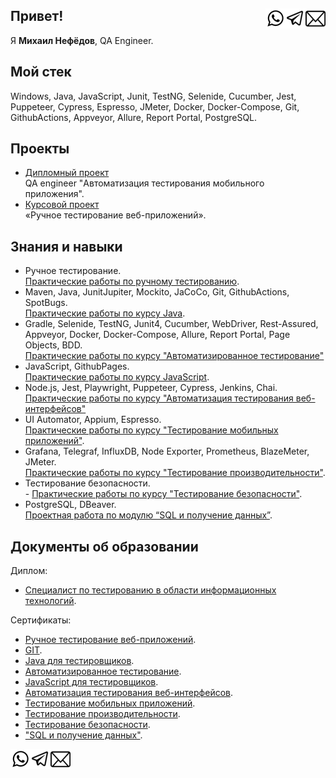 <h2>Привет!
    <a href="mailto:Nephedov93@gmail.com" target="_blank">
        <img src="./pic/gmail_icon.png" alt="Gmail Icon" align="right">
    </a>
    <a href="https://t.me/Nephedov93" target="_blank">
        <img src="./pic/telegram_icon.png" alt="Telegram Icon" align="right">
    </a>
    <a href="https://wa.me/79850947404" target="_blank">
        <img src="./pic/whatsapp_icon.png" alt="Whatsapp Icon" align="right">
    </a>
</h2>

Я <b>Михаил Нефёдов</b>, QA Engineer.

<h2>Мой стек</h2>
Windows, Java, JavaScript, Junit, TestNG, Selenide, Cucumber, Jest, Puppeteer, Cypress, Espresso, JMeter, Docker, Docker-Compose, Git, GithubActions, Appveyor, Allure, Report Portal, PostgreSQL.

<h2>Проекты</h2>
    <div>
        <ul>
            <li><a href="https://github.com/Nephedov/Diploma-project-QA-engineer">Дипломный проект</a></br> QA engineer "Автоматизация тестирования мобильного приложения".</li>
            <li><a href="https://github.com/Nephedov/Course-project-for-the-module-Manual-testing-of-web-applications-from-Netology-">Курсовой проект</a></br> «Ручное тестирование веб-приложений».</li>
        </ul>
    </div>
<h2>Знания и навыки</h2>
    <div>
        <ul>
            <li>Ручное тестирование.<br/><a href="https://github.com/Nephedov/Manual-testing">Практические работы по ручному тестированию</a>.</li>
            <li>
                Maven, 
                Java, 
                JunitJupiter,  
                Mockito, 
                JaCoCo, 
                Git, 
                GithubActions, 
                SpotBugs.<br/><a href="https://github.com/Nephedov/Java-for-testers">Практические работы по курсу Java</a>.</li>
            <li>
                Gradle, 
                Selenide, 
                TestNG, 
                Junit4, 
                Cucumber,  
                WebDriver, 
                Rest-Assured, 
                Appveyor, 
                Docker, 
                Docker-Compose, 
                Allure, 
                Report Portal, 
                Page Objects, 
                BDD.<br/><a href="https://github.com/Nephedov/Automated-Testing">Практические работы по курсу "Автоматизированное тестирование"</a></li>
            <li>
                JavaScript, 
                GithubPages.<br/><a href="https://github.com/Nephedov/JavaScript-for-Testers">Практические работы по курсу JavaScript</a>.</li>
            <li>
                Node.js, 
                Jest, 
                Playwright, 
                Puppeteer, 
                Cypress, 
                Jenkins, 
                Chai.<br/><a href="https://github.com/Nephedov/Automation-of-web-interface-testing">Практические работы по курсу "Автоматизация тестирования веб-интерфейсов"</a></li>
            <li>
                UI Automator, 
                Appium, 
                Espresso.<br/><a href="https://github.com/Nephedov/Mobile-application-testing">Практические работы по курсу "Тестирование мобильных приложений"</a>.</li>
            <li>
                Grafana, 
                Telegraf, 
                InfluxDB, 
                Node Exporter, 
                Prometheus, 
                BlazeMeter, 
                JMeter.<br/><a href="https://github.com/Nephedov/Performance-testing">Практические работы по курсу "Тестирование производительности"</a>.</li>
            <li>
                Тестирование безопасности.<br/> - <a href="https://github.com/Nephedov/Security-testing">Практические работы по курсу "Тестирование безопасности"</a>.</li>
            <li>PostgreSQL, DBeaver.<br/><a href="https://github.com/Nephedov/SQL-course">Проектная работа по модулю “SQL и получение данных”</a>.</li>
        </ul>
    </div>

<h2>Документы об образовании</h2>
    <div>Диплом:
        <ul>
            <li><a href="https://github.com/Nephedov/Netology-Certificates/blob/main/README.md">Специалист по тестированию в области информационных технологий</a>.</li>
        </ul>
    </div>
    <div>Сертификаты:
        <ul>
            <li><a href="https://github.com/Nephedov/Netology-Certificates/blob/main/pic/ManualTesting.jpg">Ручное тестирование веб-приложений</a>.</li>
            <li><a href="https://github.com/Nephedov/Netology-Certificates/blob/main/pic/GIT.jpg">GIT</a>.</li>
            <li><a href="https://github.com/Nephedov/Netology-Certificates/blob/main/pic/Java.jpg">Java для тестировщиков</a>.</li>
            <li><a href="https://github.com/Nephedov/Netology-Certificates/blob/main/pic/AutomatedTesting.jpg">Автоматизированное тестирование</a>.</li>
            <li><a href="https://github.com/Nephedov/Netology-Certificates/blob/main/pic/JavaScript.jpg">JavaScript для тестировщиков</a>.</li>
            <li><a href="https://github.com/Nephedov/Netology-Certificates/blob/main/pic/AutomationOfWebInterfaceTesting.jpg">Автоматизация тестирования веб-интерфейсов</a>.</li>
            <li><a href="https://github.com/Nephedov/Netology-Certificates/blob/main/pic/MobileApplicationTesting.jpg">Тестирование мобильных приложений</a>.</li>
            <li><a href="https://github.com/Nephedov/Netology-Certificates/blob/main/pic/PerformanceTesting.jpg">Тестирование производительности</a>.</li>
            <li><a href="https://github.com/Nephedov/Netology-Certificates/blob/main/pic/SecurityTesting.jpg">Тестирование безопасности</a>.</li>
            <li><a href="https://github.com/Nephedov/Netology-Certificates/blob/main/pic/SQL.jpg">"SQL и получение данных"</a>.</li>
        </ul>
    </div>

<a href="https://wa.me/79850947404" target="_blank">
    <img src="./pic/whatsapp_icon.png" alt="Whatsapp Icon" align="left">
</a>
<a href="https://t.me/Nephedov93" target="_blank">
    <img src="./pic/telegram_icon.png" alt="Telegram Icon" align="left">
</a>
<a href="mailto:Nephedov93@gmail.com" target="_blank">
    <img src="./pic/gmail_icon.png" alt="Gmail Icon" align="left">
</a>
